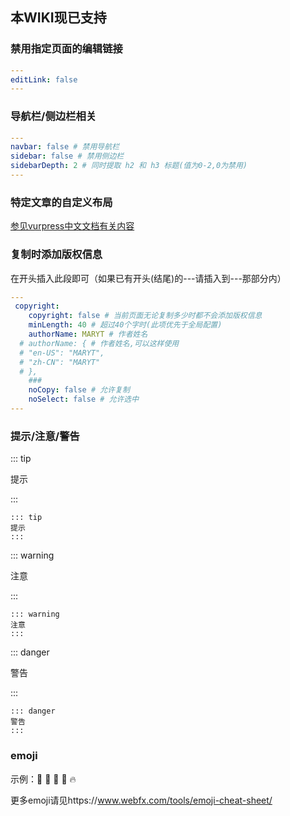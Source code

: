 ## 本WIKI现已支持

### 禁用指定页面的编辑链接

```yaml
---
editLink: false
---
```

### 导航栏/侧边栏相关

```yaml
---
navbar: false # 禁用导航栏
sidebar: false # 禁用侧边栏
sidebarDepth: 2 # 同时提取 h2 和 h3 标题(值为0-2,0为禁用)
---
```

### 特定文章的自定义布局

[参见vurpress中文文档有关内容](https://www.vuepress.cn/theme/default-theme-config.html#%E7%89%B9%E5%AE%9A%E9%A1%B5%E9%9D%A2%E7%9A%84%E8%87%AA%E5%AE%9A%E4%B9%89%E5%B8%83%E5%B1%80)

### 复制时添加版权信息

在开头插入此段即可（如果已有开头(结尾)的---请插入到---那部分内）

```yaml
---
 copyright:
    copyright: false # 当前页面无论复制多少时都不会添加版权信息
    minLength: 40 # 超过40个字时(此项优先于全局配置)
    authorName: MARYT # 作者姓名
  # authorName: { # 作者姓名,可以这样使用
  # "en-US": "MARYT",
  # "zh-CN": "MARYT"
  # },
    ###
    noCopy: false # 允许复制
    noSelect: false # 允许选中
---

```

### 提示/注意/警告

::: tip 

提示

 ::: 

```
::: tip 
提示
::: 
```

::: warning

注意

:::

```
::: warning
注意
::: 
```

 ::: danger

警告

:::

```
::: danger
警告
:::
```

### emoji

示例：:tada: :100: :bamboo: :gift_heart: :fire:

更多emoji请见https://www.webfx.com/tools/emoji-cheat-sheet/

